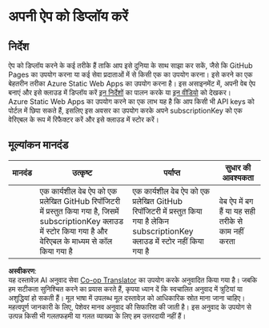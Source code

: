 <!--
CO_OP_TRANSLATOR_METADATA:
{
  "original_hash": "0ccdc1faa676a485c4c6ecbddb9f9067",
  "translation_date": "2025-08-25T18:09:43+00:00",
  "source_file": "3-transport/lessons/3-visualize-location-data/assignment.md",
  "language_code": "hi"
}
-->
# अपनी ऐप को डिप्लॉय करें

## निर्देश

ऐप को डिप्लॉय करने के कई तरीके हैं ताकि आप इसे दुनिया के साथ साझा कर सकें, जैसे कि GitHub Pages का उपयोग करना या कई सेवा प्रदाताओं में से किसी एक का उपयोग करना। इसे करने का एक बेहतरीन तरीका Azure Static Web Apps का उपयोग करना है। इस असाइनमेंट में, अपनी वेब ऐप बनाएं और इसे क्लाउड में डिप्लॉय करें [इन निर्देशों](https://github.com/Azure/static-web-apps-cli) का पालन करके या [इन वीडियो](https://www.youtube.com/watch?v=ADVGIXciYn8&list=PLlrxD0HtieHgMPeBaDQFx9yNuFxx6S1VG&index=3) को देखकर।  
Azure Static Web Apps का उपयोग करने का एक लाभ यह है कि आप किसी भी API keys को पोर्टल में छिपा सकते हैं, इसलिए इस अवसर का उपयोग करके अपने subscriptionKey को एक वेरिएबल के रूप में रिफैक्टर करें और इसे क्लाउड में स्टोर करें।

## मूल्यांकन मानदंड

| मानदंड | उत्कृष्ट                                                                                                                               | पर्याप्त                                                                                                            | सुधार की आवश्यकता                                   |
| -------- | --------------------------------------------------------------------------------------------------------------------------------------- | ------------------------------------------------------------------------------------------------------------------- | --------------------------------------------------- |
|          | एक कार्यशील वेब ऐप को एक प्रलेखित GitHub रिपॉजिटरी में प्रस्तुत किया गया है, जिसमें subscriptionKey क्लाउड में स्टोर किया गया है और वेरिएबल के माध्यम से कॉल किया गया है | एक कार्यशील वेब ऐप को एक प्रलेखित GitHub रिपॉजिटरी में प्रस्तुत किया गया है लेकिन subscriptionKey क्लाउड में स्टोर नहीं किया गया है | वेब ऐप में बग हैं या यह सही तरीके से काम नहीं करता |

**अस्वीकरण**:  
यह दस्तावेज़ AI अनुवाद सेवा [Co-op Translator](https://github.com/Azure/co-op-translator) का उपयोग करके अनुवादित किया गया है। जबकि हम सटीकता सुनिश्चित करने का प्रयास करते हैं, कृपया ध्यान दें कि स्वचालित अनुवाद में त्रुटियां या अशुद्धियां हो सकती हैं। मूल भाषा में उपलब्ध मूल दस्तावेज़ को आधिकारिक स्रोत माना जाना चाहिए। महत्वपूर्ण जानकारी के लिए, पेशेवर मानव अनुवाद की सिफारिश की जाती है। इस अनुवाद के उपयोग से उत्पन्न किसी भी गलतफहमी या गलत व्याख्या के लिए हम उत्तरदायी नहीं हैं।